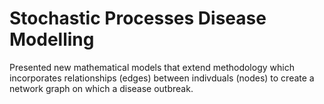 # Stochastic Processes Disease Modelling
 Presented new mathematical models that extend methodology which incorporates relationships (edges) between indivduals (nodes) to create a network graph on which a disease outbreak.
